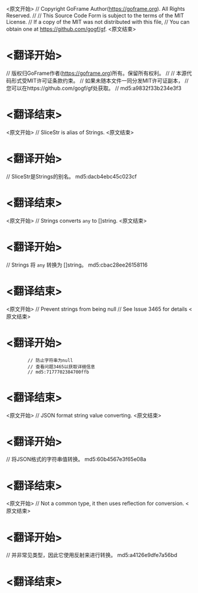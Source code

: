 
<原文开始>
// Copyright GoFrame Author(https://goframe.org). All Rights Reserved.
//
// This Source Code Form is subject to the terms of the MIT License.
// If a copy of the MIT was not distributed with this file,
// You can obtain one at https://github.com/gogf/gf.
<原文结束>

# <翻译开始>
// 版权归GoFrame作者(https://goframe.org)所有。保留所有权利。
//
// 本源代码形式受MIT许可证条款约束。
// 如果未随本文件一同分发MIT许可证副本，
// 您可以在https://github.com/gogf/gf处获取。
// md5:a9832f33b234e3f3
# <翻译结束>


<原文开始>
// SliceStr is alias of Strings.
<原文结束>

# <翻译开始>
// SliceStr是Strings的别名。 md5:dacb4ebc45c023cf
# <翻译结束>


<原文开始>
// Strings converts `any` to []string.
<原文结束>

# <翻译开始>
// Strings 将 `any` 转换为 []string。 md5:cbac28ee26158116
# <翻译结束>


<原文开始>
			// Prevent strings from being null
			// See Issue 3465 for details
<原文结束>

# <翻译开始>
			// 防止字符串为null
			// 查看问题3465以获取详细信息
			// md5:7177702384700ffb
# <翻译结束>


<原文开始>
// JSON format string value converting.
<原文结束>

# <翻译开始>
// 将JSON格式的字符串值转换。 md5:60b4567e3f65e08a
# <翻译结束>


<原文开始>
// Not a common type, it then uses reflection for conversion.
<原文结束>

# <翻译开始>
// 并非常见类型，因此它使用反射来进行转换。 md5:a4126e9dfe7a56bd
# <翻译结束>

